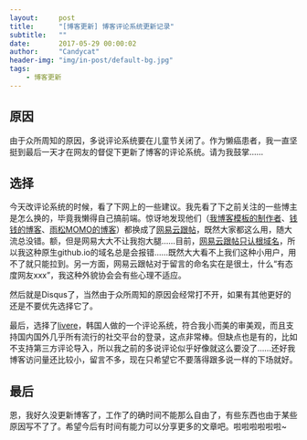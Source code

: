 ```yaml
---
layout:     post
title:      "[博客更新] 博客评论系统更新记录"
subtitle:   ""
date:       2017-05-29 00:00:02
author:     "Candycat"
header-img: "img/in-post/default-bg.jpg"
tags:
    - 博客更新
---
```


## 原因

由于众所周知的原因，多说评论系统要在儿童节关闭了。作为懒癌患者，我一直坚挺到最后一天才在网友的督促下更新了博客的评论系统。请为我鼓掌……

## 选择

今天改评论系统的时候，看了下网上的一些建议。我先看了下之前关注的一些博主是怎么换的，毕竟我懒得自己搞前端。惊讶地发现他们（[我博客模板的制作者](https://github.com/Huxpro/huxpro.github.io)、[钱钱的博客](http://qiankanglai.me/)、[雨松MOMO的博客](http://www.xuanyusong.com/)）都换成了[网易云跟帖](https://gentie.163.com/)，既然大家都这么用，随大流总没错。额，但是网易大大不让我抱大腿……目前，[网易云跟帖只认根域名](https://www.zhihu.com/question/58147586)，所以我这种原生github.io的域名总是会报错……既然大大看不上我们这种小用户，用不了就只能拉到。另一方面，网易云跟帖对于留言的命名实在是很土，什么“有态度网友xxx”，我这种外貌协会会有些心理不适应。

然后就是Disqus了，当然由于众所周知的原因会经常打不开，如果有其他更好的还是不要优先选择它了。

最后，选择了[livere](https://livere.com)，韩国人做的一个评论系统，符合我小而美的审美观，而且支持国内国外几乎所有流行的社交平台的登录，这点非常棒。但缺点也是有的，比如不支持第三方评论导入，所以我之前的多说评论似乎好像就这么要没了……还好我博客访问量还比较小，留言不多，现在只希望它不要落得跟多说一样的下场就好。

## 最后

恩，我好久没更新博客了，工作了的确时间不能那么自由了，有些东西也由于某些原因写不了了。希望今后有时间有能力可以分享更多的文章吧。啦啦啦啦啦啦~
